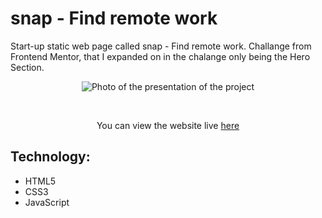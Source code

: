 # snap - Find remote work

Start-up static web page called snap - Find remote work. 
Challange from Frontend Mentor, that I expanded on in the chalange only being the Hero Section.

<p align="center">
  <img src="https://repository-images.githubusercontent.com/491670978/0a3d1bb8-fbf5-4ccc-aeb5-ac7e8b7aefe8" alt="Photo of the presentation of the project"/>
</p>

<br>

<p align="center">
 You can view the website live <a href="https://ivanoiupetrut.github.io/snap---find-remote-work/" target="_blank">here</a>
</p>

## Technology:

- HTML5
- CSS3
- JavaScript
